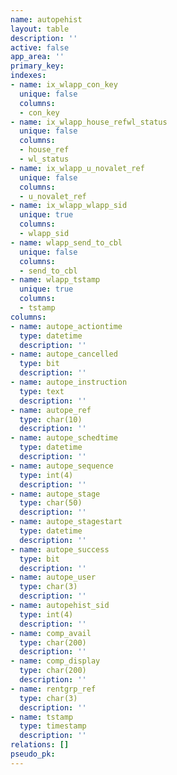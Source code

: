 ```yaml
---
name: autopehist
layout: table
description: ''
active: false
app_area: ''
primary_key: 
indexes:
- name: ix_wlapp_con_key
  unique: false
  columns:
  - con_key
- name: ix_wlapp_house_refwl_status
  unique: false
  columns:
  - house_ref
  - wl_status
- name: ix_wlapp_u_novalet_ref
  unique: false
  columns:
  - u_novalet_ref
- name: ix_wlapp_wlapp_sid
  unique: true
  columns:
  - wlapp_sid
- name: wlapp_send_to_cbl
  unique: false
  columns:
  - send_to_cbl
- name: wlapp_tstamp
  unique: true
  columns:
  - tstamp
columns:
- name: autope_actiontime
  type: datetime
  description: ''
- name: autope_cancelled
  type: bit
  description: ''
- name: autope_instruction
  type: text
  description: ''
- name: autope_ref
  type: char(10)
  description: ''
- name: autope_schedtime
  type: datetime
  description: ''
- name: autope_sequence
  type: int(4)
  description: ''
- name: autope_stage
  type: char(50)
  description: ''
- name: autope_stagestart
  type: datetime
  description: ''
- name: autope_success
  type: bit
  description: ''
- name: autope_user
  type: char(3)
  description: ''
- name: autopehist_sid
  type: int(4)
  description: ''
- name: comp_avail
  type: char(200)
  description: ''
- name: comp_display
  type: char(200)
  description: ''
- name: rentgrp_ref
  type: char(3)
  description: ''
- name: tstamp
  type: timestamp
  description: ''
relations: []
pseudo_pk: 
---
```


